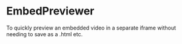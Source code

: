 # EmbedPreviewer
To quickly preview an embedded video in a separate iframe without needing to save as a .html etc.
